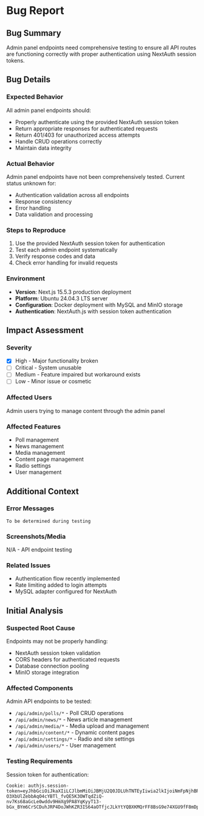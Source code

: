 # Bug Report

## Bug Summary
Admin panel endpoints need comprehensive testing to ensure all API routes are functioning correctly with proper authentication using NextAuth session tokens.

## Bug Details

### Expected Behavior
All admin panel endpoints should:
- Properly authenticate using the provided NextAuth session token
- Return appropriate responses for authenticated requests
- Return 401/403 for unauthorized access attempts
- Handle CRUD operations correctly
- Maintain data integrity

### Actual Behavior
Admin panel endpoints have not been comprehensively tested. Current status unknown for:
- Authentication validation across all endpoints
- Response consistency
- Error handling
- Data validation and processing

### Steps to Reproduce
1. Use the provided NextAuth session token for authentication
2. Test each admin endpoint systematically
3. Verify response codes and data
4. Check error handling for invalid requests

### Environment
- **Version**: Next.js 15.5.3 production deployment
- **Platform**: Ubuntu 24.04.3 LTS server
- **Configuration**: Docker deployment with MySQL and MinIO storage
- **Authentication**: NextAuth.js with session token authentication

## Impact Assessment

### Severity
- [x] High - Major functionality broken
- [ ] Critical - System unusable
- [ ] Medium - Feature impaired but workaround exists
- [ ] Low - Minor issue or cosmetic

### Affected Users
Admin users trying to manage content through the admin panel

### Affected Features
- Poll management
- News management
- Media management
- Content page management
- Radio settings
- User management

## Additional Context

### Error Messages
```
To be determined during testing
```

### Screenshots/Media
N/A - API endpoint testing

### Related Issues
- Authentication flow recently implemented
- Rate limiting added to login attempts
- MySQL adapter configured for NextAuth

## Initial Analysis

### Suspected Root Cause
Endpoints may not be properly handling:
- NextAuth session token validation
- CORS headers for authenticated requests
- Database connection pooling
- MinIO storage integration

### Affected Components
Admin API endpoints to be tested:
- `/api/admin/polls/*` - Poll CRUD operations
- `/api/admin/news/*` - News article management
- `/api/admin/media/*` - Media upload and management
- `/api/admin/content/*` - Dynamic content pages
- `/api/admin/settings/*` - Radio and site settings
- `/api/admin/users/*` - User management

### Testing Requirements
Session token for authentication:
```
Cookie: authjs.session-token=eyJhbGciOiJkaXIiLCJlbmMiOiJBMjU2Q0JDLUhTNTEyIiwia2lkIjoiNmFpNjhBRUlIdmlNc00zUGNDYnE1eEdQV25PM2Jod0tWeEFKTEg5VEV3Z3N5VUt2ZVFYWkFmZm9HWGt4Qkd0bjRxdHNtRDJiUUVIcjIxYnBUdDJ2S2cifQ..GQzfX_naeCTzjb1C1BbITg.bXemxY-O3XbUlZebbAqO4cYBTl_fvQE5K3OWTqdZiQ-nv7Ks68aGcLe0wddv9HmXg9PA8YqKyyT13-bGx_BYm6CrSCDuhJRP4DoJWhKZR3IS64aOTfjcJLkYtYQBXKMQrFF8BsG9e74XGU9fF8mDpgrotuIX0PE1C8s0mJ8GFr7NS2VxMkVTfQnypTmy3V0RGbZLHfuExJcvZlPkRjUsVw.5lOcILXyjiBFFWhlnjg9QkDMVzNnxR05to6dgBkKHTo
```